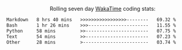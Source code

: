 <p align="center">Rolling seven day <a href="https://wakatime.com/@syrkis"/>WakaTime</a> coding stats:</p>
<!--START_SECTION:waka-->

```txt
Markdown   8 hrs 40 mins   >>>>>>>>>>>>>>>>>--------   69.32 %
Bash       1 hr 26 mins    >>>----------------------   11.55 %
Python     58 mins         >>-----------------------   07.75 %
Text       54 mins         >>-----------------------   07.23 %
Other      28 mins         >------------------------   03.74 %
```

<!--END_SECTION:waka-->
